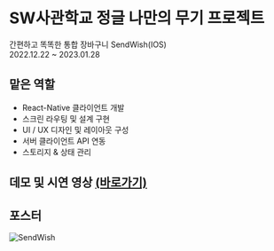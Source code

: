 # SW사관학교 정글 나만의 무기 프로젝트

간편하고 똑똑한 통합 장바구니 SendWish(IOS)<br>
2022.12.22 ~ 2023.01.28

## 맡은 역할
- React-Native 클라이언트 개발
- 스크린 라우팅 및 설계 구현
- UI / UX 디자인 및 레이아웃 구성
- 서버 클라이언트 API 연동
- 스토리지 & 상태 관리

## 데모 및 시연 영상 <a href="https://www.youtube.com/watch?v=kKdQTMBP7dQ">(바로가기)<a>

## 포스터
![SendWish](https://user-images.githubusercontent.com/109953972/215467054-c11c8b96-e085-403f-8047-ef7daeeaadb8.jpg)
